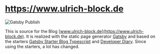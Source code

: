 # https://www.ulrich-block.de

![Gatsby Publish](https://github.com/ulrichblock/ulrichblock.github.io/workflows/Gatsby%20Publish/badge.svg?branch=dev)

This is source for the Blog [www.ulrich-block.de](https://www.ulrich-block.de).
It is realized with the static page generator [Gatsby](https://www.gatsbyjs.org/) and based on the starters [Gatsby Starter Blog Typescript](https://github.com/gperl27/Gatsby-Starter-Blog-Typescript) and [Developer Diary](https://www.gatsbyjs.org/starters/willjw3/gatsby-starter-developer-diary/). Since using the starters, a lot has changed.
